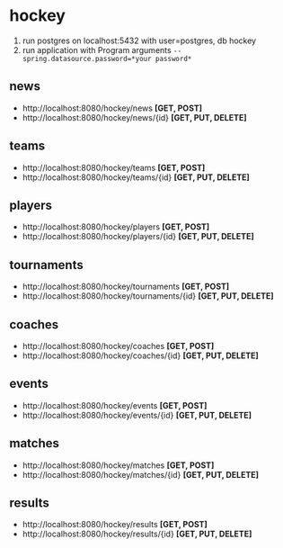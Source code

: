 # hockey

1. run postgres on localhost:5432 with user=postgres, db hockey
2. run application with Program arguments
`--spring.datasource.password=*your password*`

## news
- http://localhost:8080/hockey/news **[GET, POST]**
- http://localhost:8080/hockey/news/{id} **[GET, PUT, DELETE]**

## teams
- http://localhost:8080/hockey/teams **[GET, POST]**
- http://localhost:8080/hockey/teams/{id} **[GET, PUT, DELETE]**

## players
- http://localhost:8080/hockey/players **[GET, POST]**
- http://localhost:8080/hockey/players/{id} **[GET, PUT, DELETE]**

## tournaments
- http://localhost:8080/hockey/tournaments **[GET, POST]**
- http://localhost:8080/hockey/tournaments/{id} **[GET, PUT, DELETE]**

## coaches
- http://localhost:8080/hockey/coaches **[GET, POST]**
- http://localhost:8080/hockey/coaches/{id} **[GET, PUT, DELETE]**

## events
- http://localhost:8080/hockey/events **[GET, POST]**
- http://localhost:8080/hockey/events/{id} **[GET, PUT, DELETE]**

## matches
- http://localhost:8080/hockey/matches **[GET, POST]**
- http://localhost:8080/hockey/matches/{id} **[GET, PUT, DELETE]**

## results
- http://localhost:8080/hockey/results **[GET, POST]**
- http://localhost:8080/hockey/results/{id} **[GET, PUT, DELETE]**
